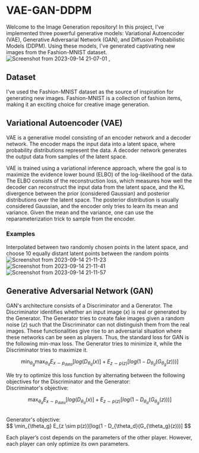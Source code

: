 # VAE-GAN-DDPM

Welcome to the Image Generation repository! In this project, I've implemented three powerful generative models: Variational Autoencoder (VAE), Generative Adversarial Network (GAN), and Diffusion Probabilistic Models (DDPM). Using these models, I've generated captivating new images from the Fashion-MNIST dataset.
![Screenshot from 2023-09-14 21-07-01](https://github.com/hamidrezayaghobi/VAE-GAN-DDPM/assets/59170724/14d0ed6f-4147-4072-9440-8bba36cbf060) ,</br>


## Dataset
I've used the Fashion-MNIST dataset as the source of inspiration for generating new images. Fashion-MNIST is a collection of fashion items, making it an exciting choice for creative image generation.

## Variational Autoencoder (VAE)
VAE is a generative model consisting of an encoder network and a decoder network. The encoder maps the input data into a latent space, where probability distributions represent the data. A decoder network generates the output data from samples of the latent space.

VAE is trained using a variational inference approach, where the goal is to maximize the evidence lower bound (ELBO) of the log-likelihood of the data. The ELBO consists of the reconstruction loss, which measures how well the decoder can reconstruct the input data from the latent space, and the KL divergence between the prior (considered Gaussian) and posterior distributions over the latent space. The posterior distribution is usually considered Gaussian, and the encoder only tries to learn its mean and variance. Given the mean and the variance, one can use the reparameterization trick to sample from the encoder.
### Examples
Interpolated between two randomly chosen points in the latent space, and choose 10 equally distant latent points between the random points
![Screenshot from 2023-09-14 21-11-23](https://github.com/hamidrezayaghobi/VAE-GAN-DDPM/assets/59170724/eaaa14a6-ac02-4de1-ad11-07e34112305e)
![Screenshot from 2023-09-14 21-11-41](https://github.com/hamidrezayaghobi/VAE-GAN-DDPM/assets/59170724/44dcb400-cc09-4911-9f2f-b0928e6328d1)
![Screenshot from 2023-09-14 21-11-57](https://github.com/hamidrezayaghobi/VAE-GAN-DDPM/assets/59170724/7143e7ee-06e3-42b7-b437-1064474eaadd)


## Generative Adversarial Network (GAN)
GAN's architecture consists of a Discriminator and a Generator. The Discriminator identifies whether an input image ($x$) is real or generated by the Generator. The Generator tries to create fake images given a random noise ($z$) such that the Discriminator can not distinguish them from the real images. These functionalities give rise to an adversarial situation where these networks can be seen as players. Thus, the standard loss for GAN is the following min-max loss. The Generator tries to minimize it, while the Discriminator tries to maximize it.

$$ \min_{\theta_g} \max_{\theta_d} E_{x \sim p_{data}}[log(D_{\theta_d}(x)] + E_{z \sim p(z)}[log(1 - D_{\theta_d}(G_{\theta_g}(z)))] $$

We try to optimize this loss function by alternating between the following objectives for the Discriminator and the Generator: </br>
Discriminator's objective: </br>

 $$ \max_{\theta_d} E_{x \sim p_{data}}[log(D_{\theta_d}(x)] + E_{z \sim p(z)}[log(1 - D_{\theta_d}(G_{\theta_g}(z)))] $$ 
 
 </br>
Generator's objective: </br>
$$ \min_{\theta_g} E_{z \sim p(z)}[log(1 - D_{\theta_d}(G_{\theta_g}(z)))] $$ </br>

Each player’s cost depends on the parameters of the other player. However, each player can only optimize its own parameters.

